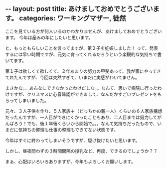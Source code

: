 --
layout: post
title: あけましておめでとうございます。
categories: ワーキングマザー, 徒然
--

ここを見ている方が何人いるのかわかりませんが、あけましておめでとうございます。
今年は産みの年にしたいと思います。

と、もっともらしいことを言ってますが、第２子を妊娠しました！
って、発表するには早い時期ですが、元気に育ってくれるだろうという楽観的な気持ちで書いてます。

第１子は欲しくて欲しくて、２年あまりの努力の甲斐あって、我が家にやってきてれたんですが、今回は突然すぎて、いまだに実感がわいてません。

まさかな。。あんなにできなかったわけだしな。。なんて、思いで病院に行ったわけですが、クリスマスに心音確認ができまして、なんだかすごいプレゼントをもらってしまいました。

元々、３人子供を作り、５人家族＋（どっちかの親一人）くらいの６人家族構想だったんですが、一人目ができにくかったこともあり、二人目までは努力してがんばろう！でも、後１年後くらいから開始で。。。なんて気持ちだったもので、いまだに気持ちの整理も仕事の整理もできてない状態です。

今年はすぐに終わってしまいそうですが、駆け抜けたいと思います。

しかし、昼夜問わずの３時間間隔の授乳など、再度、できるのでしょうか？？

まぁ、心配はいろいろありますが、今年もよろしくお願いします。

